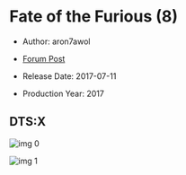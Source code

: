 # Fate of the Furious (8)

* Author: aron7awol

* [Forum Post](https://www.avsforum.com/threads/bass-eq-for-filtered-movies.2995212/post-57963338)

* Release Date: 2017-07-11
* Production Year: 2017

## DTS:X

![img 0](https://i.imgur.com/5wa59tv.jpg)

![img 1](https://i.imgur.com/dXYGmnR.jpg)

